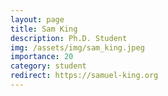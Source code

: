 ```yaml
---
layout: page
title: Sam King 
description: Ph.D. Student
img: /assets/img/sam_king.jpeg
importance: 20
category: student
redirect: https://samuel-king.org
---
```

